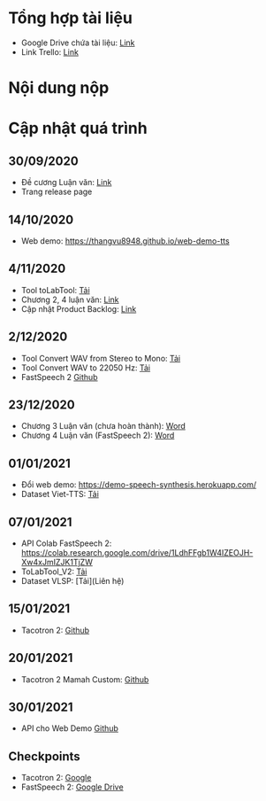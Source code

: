 # Tổng hợp tài liệu #
- Google Drive chứa tài liệu: [Link](https://docs.google.com/document/d/1SWzpZlviuzmAozX6bI5dxVoERf_bfk2zQtD_REEzidI/edit)
- Link Trello: [Link](https://trello.com/b/XJHBfgue/lu%E1%BA%ADn-v%C4%83n-tts)

# Nội dung nộp #

# Cập nhật quá trình #
## 30/09/2020 ##
  - Đề cương Luận văn: [Link](https://docs.google.com/presentation/d/1vKdDiCPzmKuzgglHDumjyGUfzCtCvZKOQHglSCaHq9s/edit#slide=id.p1)
  - Trang release page
## 14/10/2020
  - Web demo: https://thangvu8948.github.io/web-demo-tts
## 4/11/2020
  - Tool toLabTool: [Tải](https://drive.google.com/file/d/10kC8G9542QXjFwtLVAeEvO7HZap4Y2EC/view?usp=sharing)
  - Chương 2, 4 luận văn: [Link](https://drive.google.com/file/d/1EnGUX3uhRYzBz6uVRNv2t0WaPVUt4-M8/view?usp=sharing)
  - Cập nhật Product Backlog: [Link](https://drive.google.com/file/d/1qseSDNA4J5JArEHNe7DeGgcB8pwRDXiq/view?usp=sharing)
## 2/12/2020
  - Tool Convert WAV from Stereo to Mono: [Tải](https://drive.google.com/file/d/14jdGLK8HeXYoUUIDP4f1qIBrsNJ_w3UT/view?usp=sharing)
  - Tool Convert WAV to 22050 Hz: [Tải](https://drive.google.com/file/d/1cSA346PLur9azebmb9h_BNpUXfqLxS9_/view?usp=sharing)
  - FastSpeech 2 [Github](https://drive.google.com/file/d/1cSA346PLur9azebmb9h_BNpUXfqLxS9_/view?usp=sharing)
## 23/12/2020
  - Chương 3 Luận văn (chưa hoàn thành): [Word](https://drive.google.com/file/d/1XI86X2iZQ6mJU0v4wplvffFic2J5XmI7/view?usp=sharing) 
  - Chương 4 Luận văn (FastSpeech 2): [Word](https://drive.google.com/file/d/1SdC4O09kHYyo68FVMsiRw4qMzA-RKUjf/view?usp=sharing)
## 01/01/2021
  - Đổi web demo: https://demo-speech-synthesis.herokuapp.com/
  - Dataset Viet-TTS: [Tải](https://drive.google.com/file/d/1FreFpE7K3fsjNpBCmjaNOnLrxIwwwJq2/view?usp=sharing)
## 07/01/2021
  - API Colab FastSpeech 2: https://colab.research.google.com/drive/1LdhFFgb1W4IZEOJH-Xw4xJmIZJK1TjZW
  - ToLabTool_V2: [Tải](https://drive.google.com/file/d/1HyOECyLojFhHfTbXbhG6D_qrL4Feyqfn/view?usp=sharing)
  - Dataset VLSP: [Tải](Liên hệ)
## 15/01/2021
  - Tacotron 2: [Github](https://github.com/thangvu8948/Tacotron2)
## 20/01/2021
  - Tacotron 2 Mamah Custom: [Github](https://github.com/thangvu8948/Tacotron-2-Vietnamese)
## 30/01/2021
  - API cho Web Demo [Github](https://github.com/thangvu8948/tts-api)
## Checkpoints
  - Tacotron 2: [Google](https://drive.google.com/drive/folders/1S8N3ihhI6OzK8Xh_efA_gCHPuTKZEwCR?usp=sharing)
  - FastSpeech 2: [Google Drive](https://drive.google.com/drive/folders/1-M6xYN-k3BySKMElDl6v6rD6fnswQ2ZA?usp=sharing)
